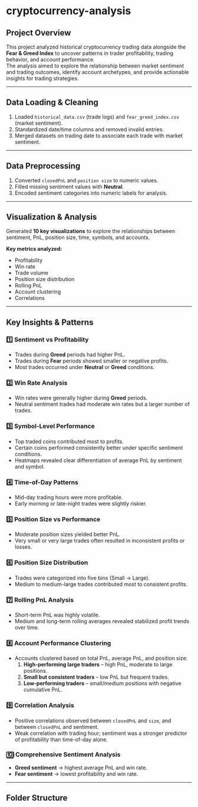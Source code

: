 # cryptocurrency-analysis

## Project Overview
This project analyzed historical cryptocurrency trading data alongside the **Fear & Greed Index** to uncover patterns in trader profitability, trading behavior, and account performance.  
The analysis aimed to explore the relationship between market sentiment and trading outcomes, identify account archetypes, and provide actionable insights for trading strategies.

---

## Data Loading & Cleaning
1. Loaded `historical_data.csv` (trade logs) and `fear_greed_index.csv` (market sentiment).  
2. Standardized date/time columns and removed invalid entries.  
3. Merged datasets on trading date to associate each trade with market sentiment.

---

## Data Preprocessing
1. Converted `closedPnL` and `position size` to numeric values.  
2. Filled missing sentiment values with **Neutral**.  
3. Encoded sentiment categories into numeric labels for analysis.

---

## Visualization & Analysis
Generated **10 key visualizations** to explore the relationships between sentiment, PnL, position size, time, symbols, and accounts.  

**Key metrics analyzed:**  
- Profitability  
- Win rate  
- Trade volume  
- Position size distribution  
- Rolling PnL  
- Account clustering  
- Correlations  

---

## Key Insights & Patterns

### 1️⃣ Sentiment vs Profitability
- Trades during **Greed** periods had higher PnL.  
- Trades during **Fear** periods showed smaller or negative profits.  
- Most trades occurred under **Neutral** or **Greed** conditions.

### 2️⃣ Win Rate Analysis
- Win rates were generally higher during **Greed** periods.  
- Neutral sentiment trades had moderate win rates but a larger number of trades.

### 3️⃣ Symbol-Level Performance
- Top traded coins contributed most to profits.  
- Certain coins performed consistently better under specific sentiment conditions.  
- Heatmaps revealed clear differentiation of average PnL by sentiment and symbol.

### 4️⃣ Time-of-Day Patterns
- Mid-day trading hours were more profitable.  
- Early morning or late-night trades were slightly riskier.

### 5️⃣ Position Size vs Performance
- Moderate position sizes yielded better PnL.  
- Very small or very large trades often resulted in inconsistent profits or losses.

### 6️⃣ Position Size Distribution
- Trades were categorized into five bins (Small → Large).  
- Medium to medium-large trades contributed most to consistent profits.

### 7️⃣ Rolling PnL Analysis
- Short-term PnL was highly volatile.  
- Medium and long-term rolling averages revealed stabilized profit trends over time.

### 8️⃣ Account Performance Clustering
- Accounts clustered based on total PnL, average PnL, and position size:  
  1. **High-performing large traders** – high PnL, moderate to large positions.  
  2. **Small but consistent traders** – low PnL but frequent trades.  
  3. **Low-performing traders** – small/medium positions with negative cumulative PnL.

### 9️⃣ Correlation Analysis
- Positive correlations observed between `closedPnL` and `size`, and between `closedPnL` and sentiment.  
- Weak correlation with trading hour; sentiment was a stronger predictor of profitability than time-of-day alone.

### 🔟 Comprehensive Sentiment Analysis
- **Greed sentiment** → highest average PnL and win rate.  
- **Fear sentiment** → lowest profitability and win rate.

---

## Folder Structure
